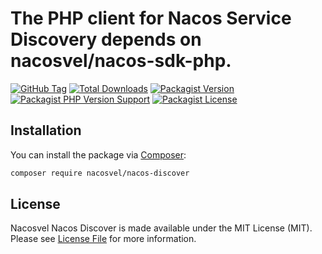 # The PHP client for Nacos Service Discovery depends on nacosvel/nacos-sdk-php.

[![GitHub Tag](https://img.shields.io/github/v/tag/nacosvel/nacos-discover)](https://github.com/nacosvel/nacos-discover/tags)
[![Total Downloads](https://img.shields.io/packagist/dt/nacosvel/nacos-discover?style=flat-square)](https://packagist.org/packages/nacosvel/nacos-discover)
[![Packagist Version](https://img.shields.io/packagist/v/nacosvel/nacos-discover)](https://packagist.org/packages/nacosvel/nacos-discover)
[![Packagist PHP Version Support](https://img.shields.io/packagist/php-v/nacosvel/nacos-discover)](https://github.com/nacosvel/nacos-discover)
[![Packagist License](https://img.shields.io/github/license/nacosvel/nacos-discover)](https://github.com/nacosvel/nacos-discover)

## Installation

You can install the package via [Composer](https://getcomposer.org/):

```bash
composer require nacosvel/nacos-discover
```

## License

Nacosvel Nacos Discover is made available under the MIT License (MIT). Please see [License File](LICENSE) for more information.
